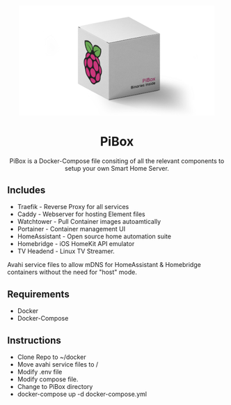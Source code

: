 <p align="center">
  <img src="./PiBox.png" width="450" />
</p>
<h1 align="center">
  PiBox
</h1>

<p align="center">
  PiBox is a Docker-Compose file consiting of all the relevant components to setup your own Smart Home Server.
</p>

## Includes
* Traefik - Reverse Proxy for all services
* Caddy - Webserver for hosting Element files
* Watchtower - Pull Container images autoamtically
* Portainer - Container management UI
* HomeAssistant - Open source home automation suite
* Homebridge - iOS HomeKit API emulator
* TV Headend - Linux TV Streamer.

Avahi service files to allow mDNS for HomeAssistant & Homebridge containers without the need for "host" mode.

## Requirements
* Docker
* Docker-Compose

## Instructions 
* Clone Repo to ~/docker
* Move avahi service files to /
* Modify .env file
* Modify compose file.
* Change to PiBox directory
* docker-compose up -d docker-compose.yml
